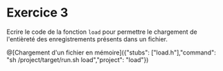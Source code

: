 # Exercice 3

Ecrire le code de la fonction `load` pour permettre le chargement de l'entièreté des enregistrements présents dans un fichier.

@[Chargement d'un fichier en mémoire]({"stubs": ["load.h"],"command": "sh /project/target/run.sh load","project": "load"})


